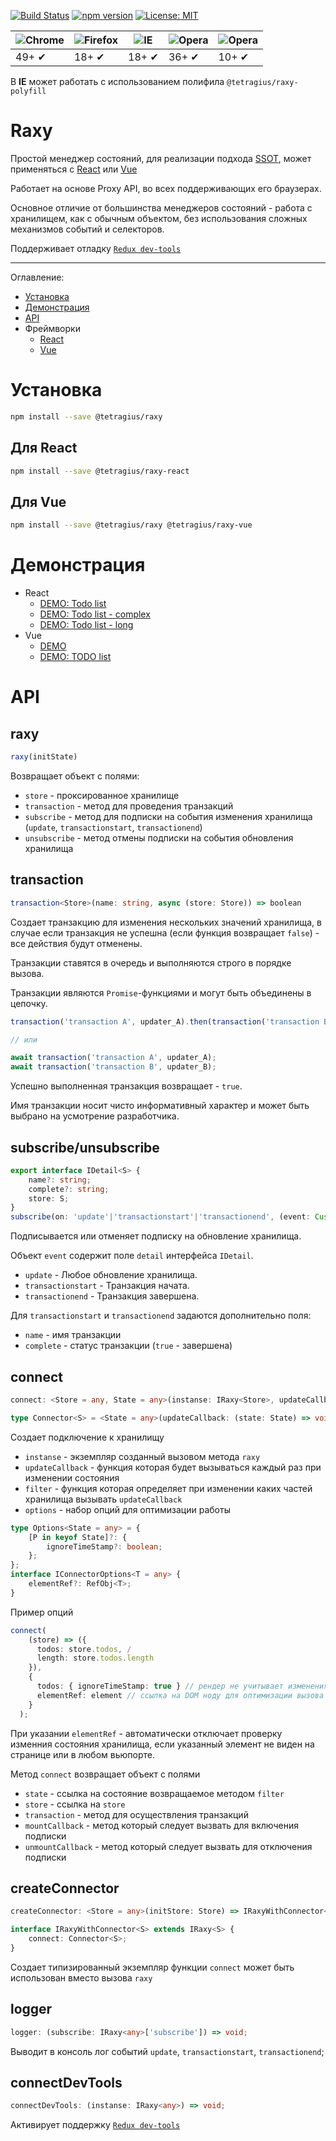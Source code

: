 [![Build Status](https://travis-ci.org/Tetragius/raxy.svg?branch=master)](https://travis-ci.org/Tetragius/raxy) [![npm version](https://badge.fury.io/js/%40tetragius%2Fraxy.svg)](https://badge.fury.io/js/%40tetragius%2Fraxy) [![License: MIT](https://img.shields.io/badge/License-MIT-yellow.svg)](https://opensource.org/licenses/MIT)

![Chrome](https://raw.githubusercontent.com/alrra/browser-logos/master/src/chrome/chrome_48x48.png) | ![Firefox](https://raw.githubusercontent.com/alrra/browser-logos/master/src/firefox/firefox_48x48.png) | ![IE](https://raw.githubusercontent.com/alrra/browser-logos/master/src/edge/edge_48x48.png) | ![Opera](https://raw.githubusercontent.com/alrra/browser-logos/master/src/opera/opera_48x48.png) | ![Opera](https://raw.githubusercontent.com/alrra/browser-logos/master/src/safari/safari_48x48.png) |
--- | --- | --- | --- | --- |
49+ ✔ | 18+ ✔ | 18+ ✔ | 36+ ✔ | 10+ ✔ | 


В **IE** может работать с использованием полифила `@tetragius/raxy-polyfill`

# Raxy

Простой менеджер состояний, для реализации подхода [SSOT](https://en.wikipedia.org/wiki/Single_source_of_truth), может применяться c [React](https://reactjs.org/) или [Vue](https://vuejs.org/)

Работает на основе Proxy API, во всех поддерживающих его браузерах.
 
Основное отличие от большинства менеджеров состояний - работа с хранилищем, как с обычным объектом, без использования сложных механизмов событий и селекторов.

Поддерживает отладку [`Redux dev-tools`](https://chrome.google.com/webstore/detail/redux-devtools/lmhkpmbekcpmknklioeibfkpmmfibljd?hl=ru)

---
Оглавление:
- [Установка](#установка)
- [Демонстрация](#демонстрация)
- [API](#api)
- Фреймворки
  - [React](https://github.com/Tetragius/raxy/tree/master/packages/raxy-react)
  - [Vue](https://github.com/Tetragius/raxy/tree/master/packages/raxy-vue)


# Установка

```sh
npm install --save @tetragius/raxy
```

## Для React

```sh
npm install --save @tetragius/raxy-react
```

## Для Vue

```sh
npm install --save @tetragius/raxy @tetragius/raxy-vue
```

# Демонстрация

- React
  - [DEMO: Todo list](https://codesandbox.io/s/raxy-demo-3mur7)
  - [DEMO: Todo list - complex](https://codesandbox.io/s/raxy-demo-complex-5syo0)
  - [DEMO: Todo list - long](https://codesandbox.io/s/raxy-demo-longlist-cl837)
- Vue
  - [DEMO](https://codesandbox.io/s/raxy-vue-example-e74vn)
  - [DEMO: TODO list](https://codesandbox.io/s/raxy-vue-example-xsrtu)


# API

## raxy

```javascript
raxy(initState)
```

Возвращает объект с полями:
- `store` - проксированное хранилище
- `transaction` - метод для проведения транзакций
- `subscribe` - метод для подписки на события изменения хранилища (`update`, `transactionstart`, `transactionend`)
- `unsubscribe` - метод отмены подписки на события обновления хранилища

## transaction

```typescript
transaction<Store>(name: string, async (store: Store)) => boolean
```

Создает транзакцию для изменения нескольких значений хранилища, в случае если транзакция не успешна (если функция возвращает `false`) - все действия будут отменены.

Транзакции ставятся в очередь и выполняются строго в порядке вызова.

Транзакции являются `Promise`-функциями и могут быть объединены в цепочку.

```typescript
transaction('transaction A', updater_A).then(transaction('transaction B', updater_B));

// или

await transaction('transaction A', updater_A);
await transaction('transaction B', updater_B);
```

Успешно выполненная транзакция возвращает - `true`.

Имя транзакции носит чисто информативный  характер и может быть выбрано на усмотрение разработчика.

## subscribe/unsubscribe

```typescript
export interface IDetail<S> {
    name?: string;
    complete?: string;
    store: S;
}
subscribe(on: 'update'|'transactionstart'|'transactionend', (event: CustomEvent<IDetail>) => void)
```

Подписывается или отменяет подписку на обновление хранилища. 

Объект `event` содержит поле `detail` интерфейса `IDetail`.

- `update` - Любое обновление хранилища.
- `transactionstart` - Транзакция начата.
- `transactionend` - Транзакция завершена.

Для `transactionstart` и `transactionend` задаются дополнительно поля:
- `name` - имя транзакции
- `complete` - статус транзакции (`true` - завершена)

## connect

```typescript
connect: <Store = any, State = any>(instanse: IRaxy<Store>, updateCallback: (state: State) => void, filter?: Filter<Store, State>, options?: IConnectorOptions<any> & Options<State>) => IConnector<Store, State>;

type Connector<S> = <State = any>(updateCallback: (state: State) => void, filter?: Filter<S, State>, options?: IConnectorOptions & Options<State>) => IConnector<S, State>;
```

Создает подключение к хранилищу

- `instanse` - экземпляр созданный вызовом метода `raxy`
- `updateCallback` - функция которая будет вызываться каждый раз при изменении состояния
- `filter` - функция которая определяет при изменении каких частей хранилища вызывать `updateCallback`
- `options` - набор опций для оптимизации работы

```typescript
type Options<State = any> = {
    [P in keyof State]?: {
        ignoreTimeStamp?: boolean;
    };
};
interface IConnectorOptions<T = any> {
    elementRef?: RefObj<T>;
}
```

Пример опций

```typescript
connect(
    (store) => ({
      todos: store.todos, /
      length: store.todos.length 
    }),
    {
      todos: { ignoreTimeStamp: true } // рендер не учитывает изменения состояния дочерних элеиентов
      elementRef: element // ссылка на DOM ноду для оптимизации вызова updateCallback
    }
  );
```

При указании `elementRef` - автоматически отключает проверку изменния состояния хранилища, если указанный элемент не виден на странице или в любом вьюпорте.

Метод `connect` возвращает объект с полями

- `state` - ссылка на состояние возвращаемое методом `filter`
- `store` - ссылка на `store`
- `transaction` - метод для осуществления транзакций
- `mountCallback` - метод который следует вызвать для включения подписки
- `unmountCallback` - метод который следует вызвать для отключения подписки

## createConnector

```typescript
createConnector: <Store = any>(initStore: Store) => IRaxyWithConnector<Store>;

interface IRaxyWithConnector<S> extends IRaxy<S> {
    connect: Connector<S>;
}
```

Создает типизированный экземпляр функции `connect` может быть использован вместо вызова `raxy`

## logger

```typescript
logger: (subscribe: IRaxy<any>['subscribe']) => void;
```

Выводит в консоль лог событий `update`, `transactionstart`, `transactionend`;

## connectDevTools

```typescript
connectDevTools: (instanse: IRaxy<any>) => void;
```

Активирует поддержку [`Redux dev-tools`](https://chrome.google.com/webstore/detail/redux-devtools/lmhkpmbekcpmknklioeibfkpmmfibljd?hl=ru)
